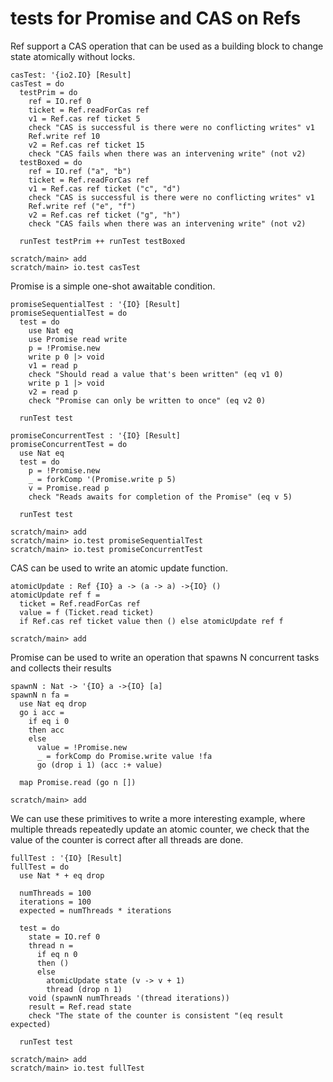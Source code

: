 # tests for Promise and CAS on Refs

Ref support a CAS operation that can be used as a building block to
change state atomically without locks.

``` unison
casTest: '{io2.IO} [Result]
casTest = do
  testPrim = do
    ref = IO.ref 0
    ticket = Ref.readForCas ref
    v1 = Ref.cas ref ticket 5
    check "CAS is successful is there were no conflicting writes" v1
    Ref.write ref 10
    v2 = Ref.cas ref ticket 15
    check "CAS fails when there was an intervening write" (not v2)
  testBoxed = do
    ref = IO.ref ("a", "b")
    ticket = Ref.readForCas ref
    v1 = Ref.cas ref ticket ("c", "d")
    check "CAS is successful is there were no conflicting writes" v1
    Ref.write ref ("e", "f")
    v2 = Ref.cas ref ticket ("g", "h")
    check "CAS fails when there was an intervening write" (not v2)

  runTest testPrim ++ runTest testBoxed
```

``` ucm
scratch/main> add
scratch/main> io.test casTest
```

Promise is a simple one-shot awaitable condition.

``` unison
promiseSequentialTest : '{IO} [Result]
promiseSequentialTest = do
  test = do
    use Nat eq
    use Promise read write
    p = !Promise.new
    write p 0 |> void
    v1 = read p
    check "Should read a value that's been written" (eq v1 0)
    write p 1 |> void
    v2 = read p
    check "Promise can only be written to once" (eq v2 0)

  runTest test

promiseConcurrentTest : '{IO} [Result]
promiseConcurrentTest = do
  use Nat eq
  test = do
    p = !Promise.new
    _ = forkComp '(Promise.write p 5)
    v = Promise.read p
    check "Reads awaits for completion of the Promise" (eq v 5)

  runTest test
```

``` ucm
scratch/main> add
scratch/main> io.test promiseSequentialTest
scratch/main> io.test promiseConcurrentTest
```

CAS can be used to write an atomic update function.

``` unison
atomicUpdate : Ref {IO} a -> (a -> a) ->{IO} ()
atomicUpdate ref f =
  ticket = Ref.readForCas ref
  value = f (Ticket.read ticket)
  if Ref.cas ref ticket value then () else atomicUpdate ref f
```

``` ucm
scratch/main> add
```

Promise can be used to write an operation that spawns N concurrent
tasks and collects their results

``` unison
spawnN : Nat -> '{IO} a ->{IO} [a]
spawnN n fa =
  use Nat eq drop
  go i acc =
    if eq i 0
    then acc
    else
      value = !Promise.new
      _ = forkComp do Promise.write value !fa
      go (drop i 1) (acc :+ value)

  map Promise.read (go n [])
```
``` ucm
scratch/main> add
```

We can use these primitives to write a more interesting example, where
multiple threads repeatedly update an atomic counter, we check that
the value of the counter is correct after all threads are done.

``` unison
fullTest : '{IO} [Result]
fullTest = do
  use Nat * + eq drop

  numThreads = 100
  iterations = 100
  expected = numThreads * iterations

  test = do
    state = IO.ref 0
    thread n =
      if eq n 0
      then ()
      else
        atomicUpdate state (v -> v + 1)
        thread (drop n 1)
    void (spawnN numThreads '(thread iterations))
    result = Ref.read state
    check "The state of the counter is consistent "(eq result expected)

  runTest test
```

``` ucm
scratch/main> add
scratch/main> io.test fullTest
```
